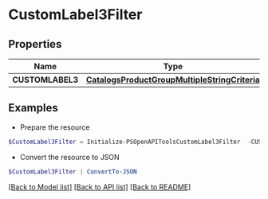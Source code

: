 # CustomLabel3Filter
## Properties

Name | Type | Description | Notes
------------ | ------------- | ------------- | -------------
**CUSTOMLABEL3** | [**CatalogsProductGroupMultipleStringCriteria**](.md) |  | 

## Examples

- Prepare the resource
```powershell
$CustomLabel3Filter = Initialize-PSOpenAPIToolsCustomLabel3Filter  -CUSTOMLABEL3 null
```

- Convert the resource to JSON
```powershell
$CustomLabel3Filter | ConvertTo-JSON
```

[[Back to Model list]](../README.md#documentation-for-models) [[Back to API list]](../README.md#documentation-for-api-endpoints) [[Back to README]](../README.md)

